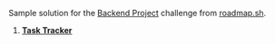 Sample solution for the [Backend Project](https://roadmap.sh/projects) challenge from [roadmap.sh](https://roadmap.sh/).



1. **[Task Tracker](https://roadmap.sh/projects/task-tracker)**